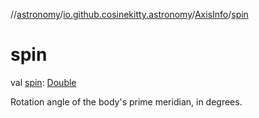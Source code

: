 //[astronomy](../../../index.md)/[io.github.cosinekitty.astronomy](../index.md)/[AxisInfo](index.md)/[spin](spin.md)

# spin

val [spin](spin.md): [Double](https://kotlinlang.org/api/latest/jvm/stdlib/kotlin/-double/index.html)

Rotation angle of the body's prime meridian, in degrees.
